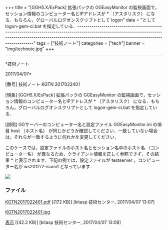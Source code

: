 ﻿+++
title = "[GGH5.X/ExPack] 拡張パックの GGEasyMonitor の監視画面で，セッション情報のコンピューター名とIPアドレスが * （アスタリスク） になる．もちろん，グローバルログオンスクリプトとして logon"
date = "として logon-gem-ci.bat を指定している．--------------------------------------------------------------------------------------------------------------------------------------------------------------------------------------------------------------------"
tags = ["技術ノート"]
categories = ["tech"]
banner = "img/technote.jpg"
+++

-----------------------------------------------------------------------------------------------------------------------------

*技術ノート

2017/04/07*


[番号]
技術ノート KGTN 2017022401

[現象]
[GGH5.X/ExPack] 拡張パックの GGEasyMonitor
の監視画面で，セッション情報のコンピューター名とIPアドレスが *
（アスタリスク） になる．もちろん，グローバルログオンスクリプトとして
logon-gem-ci.bat を指定している．

[説明]
GGサーバーのコンピューター名と設定ファイル GGEasyMonitor.ini の項目 host
（ホスト名）
が同じかどうか確認してください．一致していない場合は，それらが一致するように何れかを変更してください．

このケースでは，設定ファイルのホスト名とセッション名中のホスト名
（コンピューター名）
が異なるため，クライアント情報を正しく参照できず，その結果 *
と表示されます．下記の例では，設定ファイルが testserver
，コンピューター名が ws2012r2-isumi1 となっています．

![](http://techreport.kitasp.net/attachments/download/3305/KGTN2017022401.jpg)


### ファイル

 
 


[KGTN2017022401.pdf](http://techreport.kitasp.net/attachments/download/3304/KGTN2017022401.pdf)
 [(172 KB)] [kitasp 技術センター, 2017/04/07
13:07]

[KGTN2017022401.jpg](http://techreport.kitasp.net/attachments/download/3305/KGTN2017022401.jpg)

[表示](http://techreport.kitasp.net/attachments/3305/KGTN2017022401.jpg "表示")
 [(42.2 KB)] [kitasp 技術センター, 2017/04/07
13:08]


 


 

